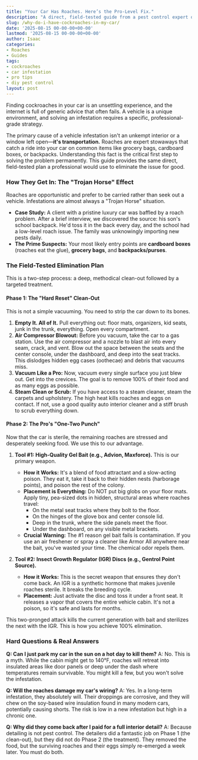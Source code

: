 ```yaml
---
title: "Your Car Has Roaches. Here’s the Pro-Level Fix."
description: "A direct, field-tested guide from a pest control expert on how to permanently eliminate a vehicle infestation, without the blame or filler."
slug: /why-do-i-have-cockroaches-in-my-car/
date: '2025-08-15 00-00-00+00-00'
lastmod: '2025-08-15 00-00-00+00-00'
author: Isaac
categories:
- Roaches
- Guides
tags:
- cockroaches
- car infestation
- pro tips
- diy pest control
layout: post
---
```

Finding cockroaches in your car is an unsettling experience, and the internet is full of generic advice that often fails. A vehicle is a unique environment, and solving an infestation requires a specific, professional-grade strategy.

The primary cause of a vehicle infestation isn't an unkempt interior or a window left open—**it's transportation.** Roaches are expert stowaways that catch a ride into your car on common items like grocery bags, cardboard boxes, or backpacks. Understanding this fact is the critical first step to solving the problem permanently. This guide provides the same direct, field-tested plan a professional would use to eliminate the issue for good.

### How They Get In: The "Trojan Horse" Effect

Roaches are opportunistic and prefer to be carried rather than seek out a vehicle. Infestations are almost always a "Trojan Horse" situation.

*   **Case Study:** A client with a pristine luxury car was baffled by a roach problem. After a brief interview, we discovered the source: his son's school backpack. He'd toss it in the back every day, and the school had a low-level roach issue. The family was unknowingly importing new pests daily.
*   **The Prime Suspects:** Your most likely entry points are **cardboard boxes** (roaches eat the glue), **grocery bags**, and **backpacks/purses**.

### The Field-Tested Elimination Plan

This is a two-step process: a deep, methodical clean-out followed by a targeted treatment.

#### Phase 1: The "Hard Reset" Clean-Out

This is not a simple vacuuming. You need to strip the car down to its bones.

1.  **Empty It. All of It.** Pull everything out: floor mats, organizers, kid seats, junk in the trunk, everything. Open every compartment.
2.  **Air Compressor Blowout:** Before you vacuum, take the car to a gas station. Use the air compressor and a nozzle to blast air into every seam, crack, and vent. Blow out the space between the seats and the center console, under the dashboard, and deep into the seat tracks. This dislodges hidden egg cases (oothecae) and debris that vacuums miss.
3.  **Vacuum Like a Pro:** Now, vacuum every single surface you just blew out. Get into the crevices. The goal is to remove 100% of their food and as many eggs as possible.
4.  **Steam Clean or Scrub:** If you have access to a steam cleaner, steam the carpets and upholstery. The high heat kills roaches and eggs on contact. If not, use a good quality auto interior cleaner and a stiff brush to scrub everything down.

#### Phase 2: The Pro's "One-Two Punch"

Now that the car is sterile, the remaining roaches are stressed and desperately seeking food. We use this to our advantage.

1.  **Tool #1: High-Quality Gel Bait (e.g., Advion, Maxforce).** This is our primary weapon.
    *   **How it Works:** It's a blend of food attractant and a slow-acting poison. They eat it, take it back to their hidden nests (harborage points), and poison the rest of the colony.
    *   **Placement is Everything:** Do NOT put big globs on your floor mats. Apply tiny, pea-sized dots in hidden, structural areas where roaches travel:
        *   On the metal seat tracks where they bolt to the floor.
        *   On the hinges of the glove box and center console lid.
        *   Deep in the trunk, where the side panels meet the floor.
        *   Under the dashboard, on any visible metal brackets.
    *   **Crucial Warning:** The #1 reason gel bait fails is contamination. If you use an air freshener or spray a cleaner like Armor All anywhere near the bait, you've wasted your time. The chemical odor repels them.

2.  **Tool #2: Insect Growth Regulator (IGR) Discs (e.g., Gentrol Point Source).**
    *   **How it Works:** This is the secret weapon that ensures they don't come back. An IGR is a synthetic hormone that makes juvenile roaches sterile. It breaks the breeding cycle.
    *   **Placement:** Just activate the disc and toss it under a front seat. It releases a vapor that covers the entire vehicle cabin. It's not a poison, so it's safe and lasts for months.

This two-pronged attack kills the current generation with bait and sterilizes the next with the IGR. This is how you achieve 100% elimination.

### Hard Questions & Real Answers

**Q: Can I just park my car in the sun on a hot day to kill them?**
A: No. This is a myth. While the cabin might get to 140°F, roaches will retreat into insulated areas like door panels or deep under the dash where temperatures remain survivable. You might kill a few, but you won't solve the infestation.

**Q: Will the roaches damage my car's wiring?**
A: Yes. In a long-term infestation, they absolutely will. Their droppings are corrosive, and they will chew on the soy-based wire insulation found in many modern cars, potentially causing shorts. The risk is low in a new infestation but high in a chronic one.

**Q: Why did they come back after I paid for a full interior detail?**
A: Because detailing is not pest control. The detailers did a fantastic job on Phase 1 (the clean-out), but they did not do Phase 2 (the treatment). They removed the food, but the surviving roaches and their eggs simply re-emerged a week later. You must do both.